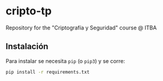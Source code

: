 # cripto-tp
Repository for the "Criptografía y Seguridad" course @ ITBA

## Instalación

Para instalar se necesita `pip` (o `pip3`) y se corre:
```bash
pip install -r requirements.txt
```
